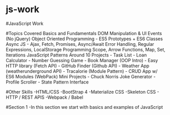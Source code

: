 # js-work

#JavaScript Work

#Topics Covered
    Basics and Fundamentals
    DOM Manipulation & UI Events (No jQuery)
    Object Oriented Programming - ES5 Prototypes + ES6 Classes
    Async JS - Ajax, Fetch, Promises, Async/Await
    Error Handling, Regular Expressions, LocalStorage
    Programming Scope, Arrow Functions, Map, Set, Iterations
    JavaScript Patterns
    Around 10 Projects
        - Task List
        - Loan Calculator
        - Number Guessing Game
        - Book Manager (OOP Intro)
        - Easy HTTP library (Fetch API)
        - GitHub Finder (Github API)
        - Weather App (weatherunderground API)
        - Tracalorie (Module Pattern)
        - CRUD App w/ ES6 Modules (WebPack)
    Mini Projects 
        - Chuck Norris Joke Generator 
        - Profile Scroller 
        - State Pattern Interface

#Other Skills
    -HTML/CSS 
    -BootStrap 4
    -Materialize CSS
    -Skeleton CSS
    - HTTP / REST APIS
    -Webpack / Babel

#Section 1
    -In this section we start with basics and examples of JavaScript